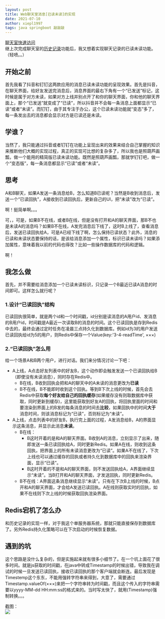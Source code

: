 ```yaml
---
layout: post
title: Web聊天室消息[已读未读]的实现
date: 2021-07-10
author: xiepl1997
tags: java springboot 敲敲敲
---
```


[聊天室快速访问](http://www.xpllyn.com/chatroom)  
继上次完成聊天室的[历史记录]()功能后，我又想着实现聊天记录的已读未读功能。（轻喷。。）  

## 开始之前
首先我看了抖音和钉钉这两款应用的消息已读未读功能的呈现效果。首先是抖音，在聊天界面，给好友发送完消息后，消息界面的最右下角有一个“已发送”标记，这时候是属于对方未读，如果对方上线并别点开了和你的聊天界面，你和他的聊天界面上，那个“已发送”就变成了“已读”，所以抖音并不会每一条消息上面都显示“已读”或者“未读”。而钉钉，由于其专注于办公，这个已读未读功能就“变态”多了，每一条发出去的消息都会显示对方是已读还是未读。  

## 学谁？
当然了，我只能通过抖音或者钉钉在功能上呈现出来的效果来结合自己掌握的知识来推断他们大概的实现过程，真正的实现可比想的复杂多了，所以我也是照葫芦画瓢，做一个能用的精简版已读未读功能。既然是照葫芦画瓢，那就学钉钉吧，做一个“变态版”，每一条消息都显示“已读”或者“未读”。  

## 思考
A和B聊天，如果A发送一条消息给B，怎么知道B已读呢？当然是B收到消息后，发送一个“已读回执”，A接收到已读回执后，更新自己的UI，把“未读”改为“已读”。  

啊！挺简单啊。。。  

可，，可是，如果B不在线，或者B在线，但是没有打开和A的聊天界面，那B不也是未读A的消息吗？如果B不在线，A发完消息后下线了，这时B上线了，查看消息后，发送已读回执给A，可是A已经下线了啊，怎么保持已读状态？此外，消息的已读和未读状态要保持的话，是该给消息添加一个属性，标识已读未读吗？如果添加属性，意味着我以前的代码也得改？比如一些操作数据库的代码和逻辑。  

啊！

## 我怎么做
首先，并不需要给消息添加一个已读未读标识，只记录一个B最近已读A消息的时间即可。这样怎么就行呢？  

### 1.设计“已读回执”结构
已读回执很简单，就是两个id和一个时间戳，id分别是读消息的A用户id、发消息的B用户id，时间戳是A最近一次读取B的消息的时间。这个已读回执是存到Redis中去的，最终会通过定时任务在凌晨三点持久化到数据库。例如id为3的用户发送已读回执给id为5的用户，则Redis中保存一个Value(key:'3-4-readTime', ×××)  

### 2.“已读回执”怎么用
给一个场景A和B两个用户，进行对话。我们来分情况讨论一下吧：
* A上线，A点击好友列表中的好友B，这个动作即会触发发送一个已读回执给B（即使没有未读消息），同时存在Redis中。
	* B在线，B收到回执会把和A的聊天中的A未读的消息更改为**已读**
	* B不在线，B不能即时收到这个回执。等到B下次上线的时候，首先会去Redis中获取**每个好友给自己的回执缓存**(如果缓存没有则取数据库中获取，同时更新到缓存)，这里能获取到好友A的回执，将回执里面的时间和要渲染到界面上的B发的每条消息的时间去**比较**，如果回执中的时间**大于**消息时间，则该消息标记为“已读”，否则标记为“未读”。
* A上线，点击列表中的好友B，执行完上面的过程，A发消息给B，A的界面显示这条消息，并显示此消息**未读**。
	* B在线：
		* B这时开着的是和A的聊天界面。B收到A的消息，立刻显示了出来，随即发送一条已读回执给A，同时更新Redis。如果A在线，则收到这条回执，把界面上的所有未读消息更改为“已读”。如果A不在线了，下次上线也可以通过缓存的回执或者持久化到数据库中的回执来渲染界面，显示“已读”。
		* B这时开着的不是和A的聊天界面，则不发送回执给A，A界面继续显示“未读”。当B打开和A的聊天界面，才发送回执，同时更新Redis。
	* B不在线：A界面这条消息继续显示“未读”。只有在下次B上线的时候，B点开和A的聊天界面，才会给A发送已读回执。A在线则获取实时的回执，如果不在线则下次上线的时候获取回执渲染界面。

## Redis宕机了怎么办
和历史记录的实现一样，对于我这个单服务器系统，那就只能直接保存到数据库了。另外Redis持久化策略可以在下次启动的时候恢复数据。  

## 遇到的坑
这个思路是没什么复杂的，但是实施起来就有很多小细节了。在一个坑上面花了很多时间。就是js获取的时间戳，在java中转成Timestamp的时候出错，导致我在调试的时候一旦发送已读回执，接收已读回执的那个客户端就会断连。最后发现是Timestemp这个东东，不能用强转字符串来得到，大意了，需要通过Timestamp.valueOf(×××)来把一个字符串转为时间戳，而且这个传入的字符串需要以yyyy-MM-dd HH:mm:ss的格式来的。当时写太快了，就用(Timestamp)强制转换。。。  

截图：  
![](https://img2020.cnblogs.com/blog/1349129/202107/1349129-20210710143221632-1373378286.png)